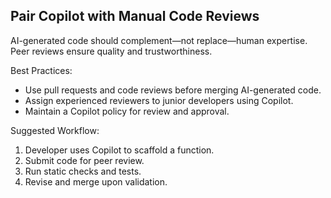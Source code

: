 <!-- Copilot Prompt: "Describe how to balance AI-assisted coding with peer review and oversight in software teams." -->

## Pair Copilot with Manual Code Reviews

AI-generated code should complement—not replace—human expertise. Peer reviews ensure quality and trustworthiness.

Best Practices:
- Use pull requests and code reviews before merging AI-generated code.
- Assign experienced reviewers to junior developers using Copilot.
- Maintain a Copilot policy for review and approval.

Suggested Workflow:
1. Developer uses Copilot to scaffold a function.
2. Submit code for peer review.
3. Run static checks and tests.
4. Revise and merge upon validation.
